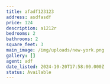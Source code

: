 ```yaml
---
title: afadf123123
address: asdfasdf
price: 124
description: a1212r
bedrooms: 2
bathrooms: 2
square_feet: 3
main_image: /img/uploads/new-york.png
gallery: []
agent: adf
date_listed: 2024-10-20T17:58:00.000Z
status: Available
---
```

